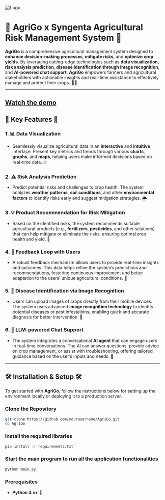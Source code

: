 ![Logo](https://ff695b5dd2960f41cb75835a324f0804.r2.cloudflarestorage.com/drp-cl/3285f654-c478-4f40-a112-2e420f55670d/610b46ed-7e08-428b-97d9-7e157f31ab00/f6a9bba5-c54a-4940-9d99-c8173cec9be6.png?X-Amz-Algorithm=AWS4-HMAC-SHA256&X-Amz-Credential=fed7aac277aea51eca0c294ada409f61%2F20250320%2Fauto%2Fs3%2Faws4_request&X-Amz-Date=20250320T222128Z&X-Amz-Expires=3600&X-Amz-SignedHeaders=host&X-Amz-Signature=f129b32198b2476feaee6c704bcffafbec95c9731654a1ff869d26521c7da438)

# 🌾 **AgriGo x Syngenta Agricultural Risk Management System** 🌾

**AgriGo** is a comprehensive agricultural management system designed to **enhance decision-making processes**, **mitigate risks**, and **optimize crop yields**. By leveraging cutting-edge technologies such as **data visualization**, **risk analysis prediction**, **disease identification through image recognition**, and **AI-powered chat support**, **AgriGo** empowers farmers and agricultural stakeholders with actionable insights and real-time assistance to effectively manage and protect their crops. 🌱🚜

---
[Watch the demo](https://github.com/GiovanniGrotto/Start_Hack_Syngenta/blob/master/Demo)
---

## 🌟 **Key Features** 🌟

### 1. 📊 **Data Visualization**
   - Seamlessly visualize agricultural data in an **interactive** and **intuitive** interface. Present key metrics and trends through various **charts**, **graphs**, and **maps**, helping users make informed decisions based on real-time data. 📈

### 2. ⚠️ **Risk Analysis Prediction**
   - Predict potential risks and challenges to crop health. The system analyzes **weather patterns**, **soil conditions**, and other **environmental factors** to identify risks early and suggest mitigation strategies. 🌦️

### 3. 💡 **Product Recommendation for Risk Mitigation**
   - Based on the identified risks, the system recommends suitable agricultural products (e.g., **fertilizers**, **pesticides**, and other solutions) that can help mitigate or eliminate the risks, ensuring optimal crop health and yield. 🌾

### 4. 🔄 **Feedback Loop with Users**
   - A robust feedback mechanism allows users to provide real-time insights and outcomes. This data helps refine the system’s predictions and recommendations, fostering continuous improvement and better adaptation to the users' unique agricultural conditions. 📝

### 5. 🦠 **Disease Identification via Image Recognition**
   - Users can upload images of crops directly from their mobile devices. The system uses advanced **image recognition technology** to identify potential diseases or pest infestations, enabling quick and accurate diagnosis for better intervention. 📸

### 6. 🤖 **LLM-powered Chat Support**
   - The system integrates a conversational **AI agent** that can engage users in real-time conversations. The AI can answer questions, provide advice on crop management, or assist with troubleshooting, offering tailored guidance based on the user’s inputs and needs. 💬

---

## 🛠️ **Installation & Setup** 🛠️

To get started with **AgriGo**, follow the instructions below for setting up the environment locally or deploying it to a production server.

### Clone the Repository

```bash
git clone https://github.com/yourusername/AgriGo.git
cd AgriGo
```
### Install the required libraries

```bash
pip install -r requirements.txt
```

### Start the main program to run all the application functionalities

```bash
python main.py
```

### Prerequisites

- **Python 3.x+** 🐍
